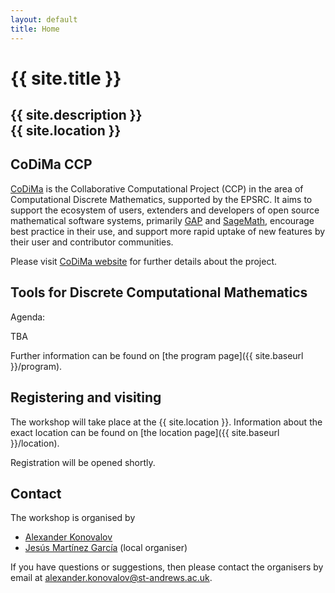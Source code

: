 ```yaml
---
layout: default
title: Home
---
```


# {{ site.title }}

## {{ site.description }}<br> {{ site.location }}

## CoDiMa CCP

[CoDiMa](https://www.codima.ac.uk/) is the Collaborative Computational
Project (CCP) in the area of Computational Discrete Mathematics,
supported by the EPSRC. It aims to support the ecosystem of users,
extenders and developers of open source mathematical software systems,
primarily [GAP](http://www.gap-system.org/) and [SageMath](http://www.sagemath.org/),
encourage best practice in their use, and support more rapid uptake of
new features by their user and contributor communities.

Please visit [CoDiMa website](https://www.codima.ac.uk/) for further 
details about the project.

## Tools for Discrete Computational Mathematics

Agenda:

TBA

Further information can be found on [the program page]({{ site.baseurl }}/program).

## Registering and visiting

The workshop will take place at the {{ site.location }}. Information
about the exact location can be found on
[the location page]({{ site.baseurl }}/location).

Registration will be opened shortly.

## <a name="contact"></a> Contact

The workshop is organised by

* [Alexander Konovalov](https://alex-konovalov.github.io/year-archive/)
* [Jesús Martínez García](http://jesusmartinezgarcia.net/) (local organiser)

If you have questions or suggestions, then please contact the organisers by
email at
[alexander.konovalov@st-andrews.ac.uk](mailto:alexander.konovalov@st-andrews.ac.uk).
